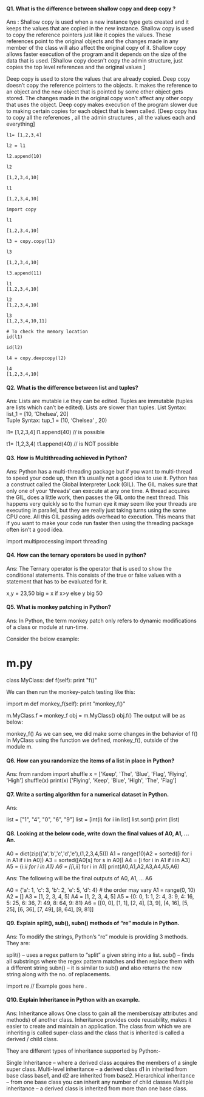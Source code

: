 #### Q1. What is the difference between shallow copy and deep copy ?

Ans : Shallow copy is used when a new instance type gets created and it keeps the values that are copied in the new instance. 
Shallow copy is used to copy the reference pointers just like it copies the values. These references point to the original objects
and the changes made in any member of the class will also affect the original copy of it. Shallow copy allows faster execution of the program 
and it depends on the size of the data that is used.
[Shallow copy doesn't copy the admin structure, just copies the top level references and the original values ]

Deep copy is used to store the values that are already copied. Deep copy doesn’t copy the reference pointers to the objects. 
It makes the reference to an object and the new object that is pointed by some other object gets stored. 
The changes made in the original copy won’t affect any other copy that uses the object. 
Deep copy makes execution of the program slower due to making certain copies for each object that is been called.
[Deep copy has to copy all the references , all the admin structures , all the values each and everything]

```
l1= [1,2,3,4]

l2 = l1

l2.append(10)

l2

[1,2,3,4,10]

l1

[1,2,3,4,10]

import copy 

l1

[1,2,3,4,10]

l3 = copy.copy(l1)

l3

[1,2,3,4,10]

l3.append(11)

l1
[1,2,3,4,10]

l2
[1,2,3,4,10]

l3
[1,2,3,4,10,11]
 
# To check the memory location
id(l1)

id(l2)

l4 = copy.deepcopy(l2)

l4
[1,2,3,4,10]
```

#### Q2. What is the difference between list and tuples?

Ans: Lists are mutable i.e they can be edited. Tuples are immutable (tuples are lists which can’t be edited).
Lists are slower than tuples.
List Syntax: list_1 = [10, ‘Chelsea’, 20]	
Tuple Syntax: tup_1 = (10, ‘Chelsea’ , 20)


l1= [1,2,3,4]
l1.append(40)  // is possible

t1= (1,2,3,4)
t1.append(40)  // is NOT possible


#### Q3. How is Multithreading achieved in Python?

Ans: Python has a multi-threading package but if you want to multi-thread to speed your code up, then it’s usually not a good idea to use it.
Python has a construct called the Global Interpreter Lock (GIL). The GIL makes sure that only one of your ‘threads’ can execute at any one time. 
A thread acquires the GIL, does a little work, then passes the GIL onto the next thread.
This happens very quickly so to the human eye it may seem like your threads are executing in parallel, but they are really just taking turns using the same CPU core.
All this GIL passing adds overhead to execution. This means that if you want to make your code run faster then using the threading package often isn’t a good idea.

import multiprocessing 
import threading 


#### Q4. How can the ternary operators be used in python?

Ans: The Ternary operator is the operator that is used to show the conditional statements. 
This consists of the true or false values with a statement that has to be evaluated for it.

x,y = 23,50
big = x if x>y else y
big 
50


#### Q5. What is monkey patching in Python?
Ans: In Python, the term monkey patch only refers to dynamic modifications of a class or module at run-time.

Consider the below example:

# m.py
class MyClass:
def f(self):
print "f()"


We can then run the monkey-patch testing like this:

import m
def monkey_f(self):
print "monkey_f()"

m.MyClass.f = monkey_f
obj = m.MyClass()
obj.f()
The output will be as below:

monkey_f()
As we can see, we did make some changes in the behavior of f() in MyClass using the function we defined, monkey_f(), outside of the module m.


#### Q6. How can you randomize the items of a list in place in Python?

Ans: 
from random import shuffle
x = ['Keep', 'The', 'Blue', 'Flag', 'Flying', 'High']
shuffle(x)
print(x)
['Flying', 'Keep', 'Blue', 'High', 'The', 'Flag']



#### Q7. Write a sorting algorithm for a numerical dataset in Python.

Ans: 

list = ["1", "4", "0", "6", "9"]
list = [int(i) for i in list]
list.sort()
print (list)



#### Q8. Looking at the below code, write down the final values of A0, A1, …An.
A0 = dict(zip(('a','b','c','d','e'),(1,2,3,4,5)))
A1 = range(10)A2 = sorted([i for i in A1 if i in A0])
A3 = sorted([A0[s] for s in A0])
A4 = [i for i in A1 if i in A3]
A5 = {i:i*i for i in A1}
A6 = [[i,i*i] for i in A1]
print(A0,A1,A2,A3,A4,A5,A6)


Ans: The following will be the final outputs of A0, A1, … A6

A0 = {'a': 1, 'c': 3, 'b': 2, 'e': 5, 'd': 4} # the order may vary
A1 = range(0, 10) 
A2 = []
A3 = [1, 2, 3, 4, 5]
A4 = [1, 2, 3, 4, 5]
A5 = {0: 0, 1: 1, 2: 4, 3: 9, 4: 16, 5: 25, 6: 36, 7: 49, 8: 64, 9: 81}
A6 = [[0, 0], [1, 1], [2, 4], [3, 9], [4, 16], [5, 25], [6, 36], [7, 49], [8, 64], [9, 81]]




#### Q9. Explain split(), sub(), subn() methods of “re” module in Python.

Ans: To modify the strings, Python’s “re” module is providing 3 methods. They are:

split() – uses a regex pattern to “split” a given string into a list.
sub() – finds all substrings where the regex pattern matches and then replace them with a different string
subn() – it is similar to sub() and also returns the new string along with the no. of replacements.

import re 
// Example goes here .


#### Q10. Explain Inheritance in Python with an example.

Ans: Inheritance allows One class to gain all the members(say attributes and methods) of another class. Inheritance provides code reusability,
makes it easier to create and maintain an application. The class from which we are inheriting is called super-class and the class 
that is inherited is called a derived / child class.

They are different types of inheritance supported by Python:-

Single Inheritance – where a derived class acquires the members of a single super class.
Multi-level inheritance – a derived class d1 in inherited from base class base1, and d2 are inherited from base2.
Hierarchical inheritance – from one base class you can inherit any number of child classes
Multiple inheritance – a derived class is inherited from more than one base class.

